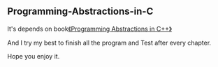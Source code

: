 ## Programming-Abstractions-in-C

It's depends on book[《Programming Abstractions in C++》](https://book.douban.com/subject/26870212/)

And I try my best to finish all the program and Test after every chapter.

Hope you enjoy it.
